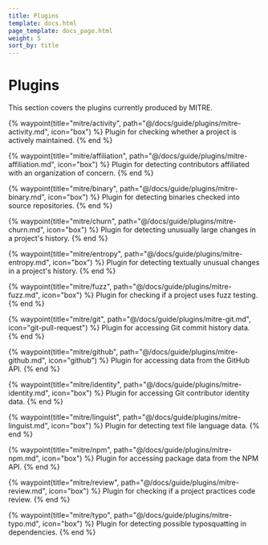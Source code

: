 ```yaml
---
title: Plugins
template: docs.html
page_template: docs_page.html
weight: 5
sort_by: title
---
```


# Plugins

This section covers the plugins currently produced by MITRE.

<div class="grid grid-cols-2 gap-8 mt-8">

{% waypoint(title="mitre/activity", path="@/docs/guide/plugins/mitre-activity.md", icon="box") %}
Plugin for checking whether a project is actively maintained.
{% end %}

{% waypoint(title="mitre/affiliation", path="@/docs/guide/plugins/mitre-affiliation.md", icon="box") %}
Plugin for detecting contributors affiliated with an organization of concern.
{% end %}

{% waypoint(title="mitre/binary", path="@/docs/guide/plugins/mitre-binary.md", icon="box") %}
Plugin for detecting binaries checked into source repositories.
{% end %}

{% waypoint(title="mitre/churn", path="@/docs/guide/plugins/mitre-churn.md", icon="box") %}
Plugin for detecting unusually large changes in a project's history.
{% end %}

{% waypoint(title="mitre/entropy", path="@/docs/guide/plugins/mitre-entropy.md", icon="box") %}
Plugin for detecting textually unusual changes in a project's history.
{% end %}

{% waypoint(title="mitre/fuzz", path="@/docs/guide/plugins/mitre-fuzz.md", icon="box") %}
Plugin for checking if a project uses fuzz testing.
{% end %}

{% waypoint(title="mitre/git", path="@/docs/guide/plugins/mitre-git.md", icon="git-pull-request") %}
Plugin for accessing Git commit history data.
{% end %}

{% waypoint(title="mitre/github", path="@/docs/guide/plugins/mitre-github.md", icon="github") %}
Plugin for accessing data from the GitHub API.
{% end %}

{% waypoint(title="mitre/identity", path="@/docs/guide/plugins/mitre-identity.md", icon="box") %}
Plugin for accessing Git contributor identity data.
{% end %}

{% waypoint(title="mitre/linguist", path="@/docs/guide/plugins/mitre-linguist.md", icon="box") %}
Plugin for detecting text file language data.
{% end %}

{% waypoint(title="mitre/npm", path="@/docs/guide/plugins/mitre-npm.md", icon="box") %}
Plugin for accessing package data from the NPM API.
{% end %}

{% waypoint(title="mitre/review", path="@/docs/guide/plugins/mitre-review.md", icon="box") %}
Plugin for checking if a project practices code review.
{% end %}

{% waypoint(title="mitre/typo", path="@/docs/guide/plugins/mitre-typo.md", icon="box") %}
Plugin for detecting possible typosquatting in dependencies.
{% end %}

</div>

